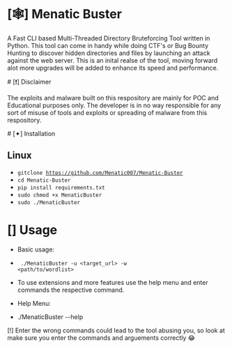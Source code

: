 # [🕸] Menatic Buster 
<p>A Fast CLI based Multi-Threaded Directory Bruteforcing  Tool written in Python. This tool can come in handy while doing CTF's or Bug Bounty Hunting to discover hidden directories and files by launching an attack against the web server. This is an inital realse of the tool, moving forward alot more upgrades will be added to enhance its speed and performance.</p> 
# [❗️] Disclaimer 
<p>The exploits and malware built on this respository are mainly for POC and Educational purposes only. The developer is in no way responsible for any sort of misuse of tools and exploits or spreading of malware from this respository.</p>
# [✦] Installation
  <h2> Linux </h2>  

  - <code>gitclone https://github.com/Menatic007/Menatic-Buster</code>
  - <code>cd Menatic-Buster</code>
  - <code>pip install requirements.txt</code>
  - <code>sudo chmod +x MenaticBuster</code>
  - <code>sudo ./MenaticBuster</code>
  
 # [] Usage
 
- Basic usage:
- <code> ./MenaticBuster -u <target_url> -w <path/to/wordlist> </code>
 
- <p>To use extensions and more features use the help menu and enter commands the respective command.</p>
  
- <p> Help Menu:</p>
  
- ./MenaticBuster --help
  
 <p>[!] Enter the wrong commands could lead to the tool abusing you, so look at make sure you enter the commands and arguements correctly 😂</p>
